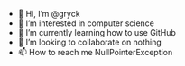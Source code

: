 - 👋 Hi, I’m @gryck
- 👀 I’m interested in computer science
- 🌱 I’m currently learning how to use GitHub
- 💞️ I’m looking to collaborate on nothing
- 📫 How to reach me NullPointerException

<!---
gryck/gryck is a ✨ special ✨ repository because its `README.md` (this file) appears on your GitHub profile.
You can click the Preview link to take a look at your changes.
--->
